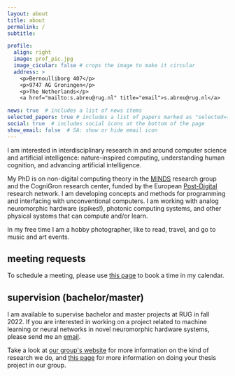 ```yaml
---
layout: about
title: about
permalink: /
subtitle: 

profile:
  align: right
  image: prof_pic.jpg
  image_cicular: false # crops the image to make it circular
  address: >
    <p>Bernoulliborg 407</p>
    <p>9747 AG Groningen</p>
    <p>The Netherlands</p>
    <a href="mailto:s.abreu@rug.nl" title="email">s.abreu@rug.nl</a>

news: true  # includes a list of news items
selected_papers: true # includes a list of papers marked as "selected={true}"
social: true  # includes social icons at the bottom of the page
show_email: false  # SA: show or hide email icon
---
```


I am interested in interdisciplinary research in and around computer science and artificial intelligence: nature-inspired computing, understanding human cognition, and advancing artificial intelligence.

My PhD is on non-digital computing theory in the [MINDS](https://www.ai.rug.nl/minds/) research group and the CogniGron research center, funded by the European [Post-Digital](http://postdigital.astonphotonics.uk) research network.
I am developing concepts and methods for programming and interfacing with unconventional computers. I am working with analog neuromorphic hardware (spikes!), photonic computing systems, and other physical systems that can compute and/or learn.

In my free time I am a hobby photographer, like to read, travel, and go to music and art events.

## meeting requests

To schedule a meeting, please use [this page](https://calendar.google.com/calendar/appointments/schedules/AcZssZ2rU1Lj1enWIUHfiUYBFg-ZCOWu4CIIrLuWZ8_etiYXOX-10c52sYEM8Ce9BL7Zp7vDirMTnS5e) to book a time in my calendar.

## supervision (bachelor/master)
I am available to supervise bachelor and master projects at RUG in fall 2022.
If you are interested in working on a project related to machine learning or neural networks in novel neuromorphic hardware systems, please send me an [email](mailto:s.abreu@rug.nl).

<!-- Topic ideas that I would find particularly interesting:  -->
<!-- - learning in neural networks using local learning rules for bio-plausibility and efficient implementation on neuromorphic hardware (e.g. equilibrium propagation). -->
<!-- - evolving modular components in recurrent neural network architectures. -->
<!-- - exploring different local learning rules in recurrent neural networks. -->
<!-- - autonomous multi-task learning for recurrent neural networks (e.g. using conceptors). -->
<!-- - neurosymbolic programming for neuromorphic hardware: merging machine learning with "classical" programming. -->
<!-- - automated machine learning using neural networks. -->

Take a look at [our group's website](https://www.ai.rug.nl/minds/) for more information on the kind of research we do, and [this page](https://www.ai.rug.nl/minds/teaching/studentprojects/) for more information on doing your thesis project in our group.

<!-- Put your address / P.O. box / other info right below your picture. You can also disable any these elements by editing `profile` property of the YAML header of your `_pages/about.md`. Edit `_bibliography/papers.bib` and Jekyll will render your [publications page](/al-folio/publications/) automatically. -->

<!-- Link to your social media connections, too. This theme is set up to use [Font Awesome icons](http://fortawesome.github.io/Font-Awesome/) and [Academicons](https://jpswalsh.github.io/academicons/), like the ones below. Add your Facebook, Twitter, LinkedIn, Google Scholar, or just disable all of them. -->
